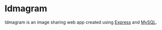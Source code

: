 # Idmagram

Idmagram is an image sharing web app created using [Express](https://www.npmjs.com/package/express) and [MySQL](https://www.mysql.com).
